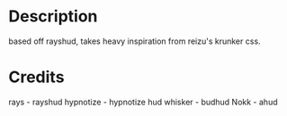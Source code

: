 # Description

based off rayshud, takes heavy inspiration from reizu's krunker css.

# Credits

rays - rayshud
hypnotize - hypnotize hud
whisker - budhud
Nokk - ahud
